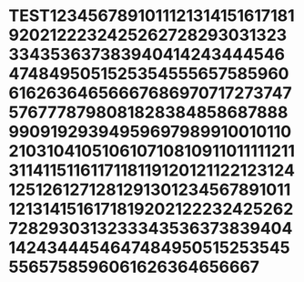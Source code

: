# TEST12345678910111213141516171819202122232425262728293031323334353637383940414243444546474849505152535455565758596061626364656667686970717273747576777879808182838485868788899091929394959697989910010110210310410510610710810911011111211311411511611711811912012112212312412512612712812913012345678910111213141516171819202122232425262728293031323334353637383940414243444546474849505152535455565758596061626364656667